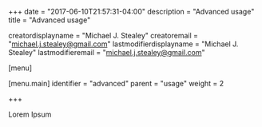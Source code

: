 +++
date = "2017-06-10T21:57:31-04:00"
description = "Advanced usage"
title = "Advanced usage"

creatordisplayname = "Michael J. Stealey" creatoremail = "michael.j.stealey@gmail.com" lastmodifierdisplayname = "Michael J. Stealey" lastmodifieremail = "michael.j.stealey@gmail.com"

[menu]

  [menu.main]
    identifier = "advanced"
    parent = "usage"
    weight = 2

+++

Lorem Ipsum
